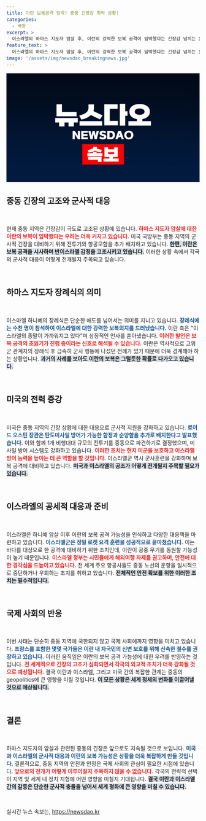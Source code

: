 ```yaml
---
title: 이란 보복공격 임박! 중동 긴장감 최악 상황!
categories:
  - 국방
excerpt: >
  이스라엘의 하마스 지도자 암살 후, 이란의 강력한 보복 공격이 임박했다는 긴장감 넘치는 분석이 이어지고 있습니다. 미국은 중동에 전투기와 군함을 추가 배치하며 대비에 나섰습니다. 상황이 급박하게 돌아가는 중, 이란의 피의 보복은 과연 어떻게 전개될까요?
feature_text: >
  이스라엘의 하마스 지도자 암살 후, 이란의 강력한 보복 공격이 임박했다는 긴장감 넘치는 분석이 이어지고 있습니다. 미국은 중동에 전투기와 군함을 추가 배치하며 대비에 나섰습니다. 상황이 급박하게 돌아가는 중, 이란의 피의 보복은 과연 어떻게 전개될까요?
image: '/assets/img/newsdao_breakingnews.jpg'
---
```


<p><img src="/assets/img/newsdao_breakingnews.jpg" alt="implanttips 속보" /></p>

<h2 data-ke-size="size26">중동 긴장의 고조와 군사적 대응</h2>

<p data-ke-size="size16">&nbsp;</p>

<p>현재 중동 지역은 긴장감이 극도로 고조된 상황에 있습니다. <b><span style="color: #ee2323;">하마스 지도자 암살에 대한 이란의 보복이 임박했다는 우려는 더욱 커지고 있습니다.</span></b> 미국 국방부는 중동 지역의 군사적 긴장을 대비하기 위해 전투기와 항공모함을 추가 배치하고 있습니다. <b><span style="background-color: #21538527;">한편, 이란은 보복 공격을 시사하며 반이스라엘 감정을 고조시키고 있습니다.</span></b> 이러한 상황 속에서 각국의 군사적 대응이 어떻게 전개될지 주목되고 있습니다.</p>

<p data-ke-size="size16">&nbsp;</p>

<h2 data-ke-size="size26">하마스 지도자 장례식의 의미</h2>

<p data-ke-size="size16">&nbsp;</p>

<p>이스마엘 하니예의 장례식은 단순한 애도를 넘어서는 의미를 지니고 있습니다. <b><span style="color: #1a5490;">장례식에는 수천 명이 참석하여 이스라엘에 대한 강력한 보복의지를 드러냈습니다.</span></b> 이란 측은 "이스라엘의 종말이 가까워지고 있다"며 상징적인 언사를 쏟아냈습니다. <b><span style="color: #ee2323;">이러한 발언은 보복 공격의 초읽기가 진행 중이라는 신호로 해석될 수 있습니다.</span></b> 이란은 역사적으로 고위 군 관계자의 장례식 후 급속히 군사 행동에 나섰던 전례가 있기 때문에 더욱 경계해야 하는 상황입니다. <b><span style="background-color: #21538527;">과거의 사례를 보아도 이란의 보복은 그럴듯한 확률로 다가오고 있습니다.</span></b></p>

<p data-ke-size="size16">&nbsp;</p>

<h2 data-ke-size="size26">미국의 전력 증강</h2>

<p data-ke-size="size16">&nbsp;</p>

<p>미국은 중동 지역의 긴장 상황에 대한 대응으로 군사적 지원을 강화하고 있습니다. <b><span style="color: #1a5490;">로이드 오스틴 장관은 탄도미사일 방어가 가능한 함정과 순양함을 추가로 배치한다고 발표했습니다.</span></b> 이와 함께 1개 비행대대 규모의 전투기를 중동으로 파견하기로 결정했으며, 미사일 방어 시스템도 강화하고 있습니다. <b><span style="color: #ee2323;">이러한 조치는 현지 미군을 보호하고 이스라엘 방어 능력을 높이는 데 큰 역할을 할 것입니다.</span></b> 이스라엘군 역시 군사훈련을 강화하며 보복 공격에 대비하고 있습니다. <b><span style="background-color: #21538527;">미국과 이스라엘의 공조가 어떻게 전개될지 주목할 필요가 있습니다.</span></b></p>

<p data-ke-size="size16">&nbsp;</p>

<h2 data-ke-size="size26">이스라엘의 공세적 대응과 준비</h2>

<p data-ke-size="size16">&nbsp;</p>

<p>이스라엘은 하니예 암살 이후 이란의 보복 공격 가능성을 인식하고 다양한 대응책을 마련하고 있습니다. <b><span style="color: #1a5490;">이스라엘군은 정밀 로켓 요격 훈련을 성공적으로 끝마쳤습니다.</span></b> 이는 바다를 대상으로 한 공격에 대비하기 위한 조치인데, 이란이 공중 무기를 동원할 가능성이 높기 때문입니다. <b><span style="color: #ee2323;">이스라엘 정부는 시민들에게 해외여행 자제를 권고하며, 안전에 대한 경각심을 드높이고 있습니다.</span></b> 전 세계 주요 항공사들도 중동 노선의 운항을 일시적으로 중단하거나 우회하는 조치를 취하고 있습니다. <b><span style="background-color: #21538527;">전체적인 안전 확보를 위한 이러한 조치는 필수적입니다.</span></b></p>

<p data-ke-size="size16">&nbsp;</p>

<h2 data-ke-size="size26">국제 사회의 반응</h2>

<p data-ke-size="size16">&nbsp;</p>

<p>이번 사태는 단순히 중동 지역에 국한되지 않고 국제 사회에까지 영향을 미치고 있습니다. <b><span style="color: #1a5490;">프랑스를 포함한 몇몇 국가들은 이란 내 자국민의 신변 보호를 위해 신속한 철수를 권장하고 있습니다.</span></b> 이러한 움직임은 이란의 보복 공격 가능성에 대한 우려를 반영하는 것입니다. <b><span style="color: #ee2323;">전 세계적으로 긴장의 고조가 심화되면서 각국의 외교적 조치가 더욱 강화될 것으로 예상됩니다.</span></b> 결국 이란과 이스라엘, 그리고 미국 간의 복잡한 관계는 중동의 geopolitics에 큰 영향을 미칠 것입니다. <b><span style="background-color: #21538527;">이 모든 상황은 세계 정세의 변화를 이끌어낼 것으로 예상됩니다.</span></b></p>

<p data-ke-size="size16">&nbsp;</p>

<h2 data-ke-size="size26">결론</h2>

<p data-ke-size="size16">&nbsp;</p>

<p>하마스 지도자의 암살과 관련된 중동의 긴장은 앞으로도 지속될 것으로 보입니다. <b><span style="color: #1a5490;">미국과 이스라엘의 군사적 대응과 이란의 보복 가능성은 상황을 더욱 복잡하게 만들 것입니다.</span></b> 결론적으로, 중동 지역의 안전과 안정은 국제 사회의 관심이 필요한 시점에 있습니다. <b><span style="color: #ee2323;">앞으로의 전개가 어떻게 이루어질지 주목하지 않을 수 없습니다.</span></b> 각국의 전략적 선택이 지역 및 세계 내 정치 지형에 어떤 영향을 미칠지 기대됩니다. <b><span style="background-color: #21538527;">결국 이란과 이스라엘 간의 갈등은 단순한 군사적 충돌을 넘어서 세계 평화에 큰 영향을 미칠 수 있습니다.</span></b></p>

<p data-ke-size="size16">&nbsp;</p>
실시간 뉴스 속보는, <a href="https://newsdao.kr" rel="dofollow">https://newsdao.kr</a>


